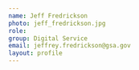 ```yaml
---
name: Jeff Fredrickson
photo: jeff_fredrickson.jpg
role:
group: Digital Service
email: jeffrey.fredrickson@gsa.gov
layout: profile
---
```

